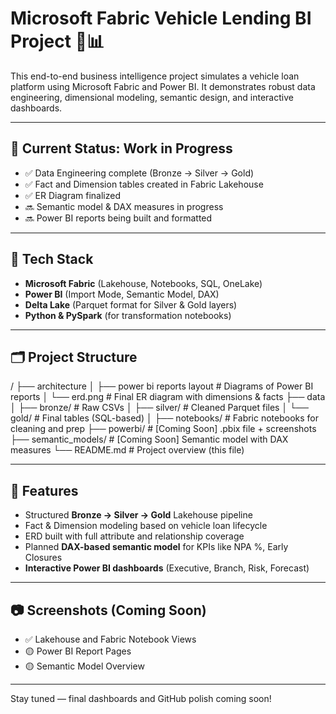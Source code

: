 # Microsoft Fabric Vehicle Lending BI Project 🚗📊

This end-to-end business intelligence project simulates a vehicle loan platform using Microsoft Fabric and Power BI. It demonstrates robust data engineering, dimensional modeling, semantic design, and interactive dashboards.

---

## 🚧 Current Status: Work in Progress  
- ✅ Data Engineering complete (Bronze → Silver → Gold)  
- ✅ Fact and Dimension tables created in Fabric Lakehouse  
- ✅ ER Diagram finalized  
- 🔜 Semantic model & DAX measures in progress  
- 🔜 Power BI reports being built and formatted  

---

## 🧱 Tech Stack
- **Microsoft Fabric** (Lakehouse, Notebooks, SQL, OneLake)
- **Power BI** (Import Mode, Semantic Model, DAX)
- **Delta Lake** (Parquet format for Silver & Gold layers)
- **Python & PySpark** (for transformation notebooks)

---

## 🗂️ Project Structure

/
├── architecture 
│ ├── power bi reports layout  # Diagrams of Power BI reports
│ └── erd.png # Final ER diagram with dimensions & facts
├── data
│ ├── bronze/ # Raw CSVs
│ ├── silver/ # Cleaned Parquet files
│ └── gold/ # Final tables (SQL-based)
│
├── notebooks/ # Fabric notebooks for cleaning and prep
├── powerbi/ # [Coming Soon] .pbix file + screenshots
├── semantic_models/ # [Coming Soon] Semantic model with DAX measures
└── README.md # Project overview (this file)

---

## 📌 Features

- Structured **Bronze → Silver → Gold** Lakehouse pipeline  
- Fact & Dimension modeling based on vehicle loan lifecycle  
- ERD built with full attribute and relationship coverage  
- Planned **DAX-based semantic model** for KPIs like NPA %, Early Closures  
- **Interactive Power BI dashboards** (Executive, Branch, Risk, Forecast)

---

## 📷 Screenshots (Coming Soon)

- ✅ Lakehouse and Fabric Notebook Views  
- 🟡 Power BI Report Pages  
- 🟡 Semantic Model Overview

---

Stay tuned — final dashboards and GitHub polish coming soon!

